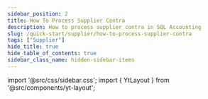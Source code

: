 ```yaml
---
sidebar_position: 2
title: How To Process Supplier Contra
description: How to process supplier contra in SQL Accounting
slug: /quick-start/supplier/how-to-process-supplier-contra
tags: ["Supplier"]
hide_title: true
hide_table_of_contents: true
sidebar_class_name: hidden-sidebar-items
---
```


import '@src/css/sidebar.css';
import { YtLayout } from '@src/components/yt-layout';

<YtLayout
    videoId="vd05KUSCAb8"
/>
